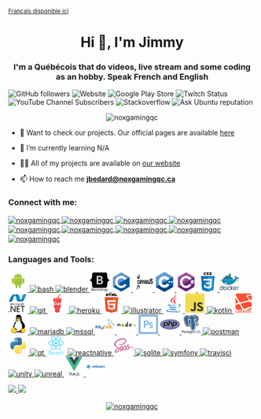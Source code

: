 
<small>[Français disponible ici](README/README_FR.md)</small>
<h1 align="center">Hi 👋, I'm Jimmy</h1>
<h3 align="center">I'm a Québécois that do videos, live stream and some coding as an hobby. Speak French and English</h3>

![GitHub followers](https://img.shields.io/github/followers/noxgamingqc?style=for-the-badge&label=Github%20followers)
![Website](https://img.shields.io/website?url=https%3A%2F%2Fnoxgamingqc.ca&style=for-the-badge)
![Google Play Store](https://img.shields.io/badge/Google%20Play%20Store-555555?style=for-the-badge&logo=google&&link=https%3A%2F%2Fplay.google.com%2Fstore%2Fapps%2Fdev%3Fid%3D5595986730731726399)
![Twitch Status](https://img.shields.io/twitch/status/noxgamingqc?style=for-the-badge)
![YouTube Channel Subscribers](https://img.shields.io/youtube/channel/subscribers/UCytKDUapog2tnJD4XenehiQ?style=for-the-badge&label=YouTube%20subs)
![Stackoverflow](https://img.shields.io/stackexchange/stackoverflow/r/8650826?style=for-the-badge&logo=stackoverflow)
![Ask Ubuntu reputation](https://img.shields.io/stackexchange/askubuntu/r/739492?style=for-the-badge&logo=askubuntu)


<p align="center">
    <img src="https://github-profile-trophy.vercel.app/?username=noxgamingqc&theme=dracula" alt="noxgamingqc" />
</p>

- 🔭 Want to check our projects. Our official pages are available [here](https://github.noxgamingqc.ca)

- 🌱 I’m currently learning N/A

- 👨‍💻 All of my projects are available on [our website](https://www.noxgamingqc.ca/en-ca/about_us/projects)

- 📫 How to reach me **jbedard@noxgamingqc.ca**

<h3 align="left">Connect with me:</h3>
<p align="left">
    <a href="https://twitter.com/noxgamingqc" target="blank">
        <img align="center" src="https://raw.githubusercontent.com/rahuldkjain/github-profile-readme-generator/master/src/images/icons/Social/twitter.svg" alt="noxgamingqc" height="30" width="40" />
    </a>
    <a href="https://linkedin.com/in/noxgamingqc" target="blank">
        <img align="center" src="https://raw.githubusercontent.com/rahuldkjain/github-profile-readme-generator/master/src/images/icons/Social/linked-in-alt.svg" alt="noxgamingqc" height="30" width="40" />
    </a>
    <a href="https://stackoverflow.com/users/8650826" target="blank">
        <img align="center" src="https://raw.githubusercontent.com/rahuldkjain/github-profile-readme-generator/master/src/images/icons/Social/stack-overflow.svg" alt="noxgamingqc" height="30" width="40" />
    </a>
    <a href="https://instagram.com/noxgamingqc" target="blank">
        <img align="center" src="https://raw.githubusercontent.com/rahuldkjain/github-profile-readme-generator/master/src/images/icons/Social/instagram.svg" alt="noxgamingqc" height="30" width="40" />
    </a>
    <a href="https://www.twitch.tv/noxgamingqc" target="blank">
        <img align="center" src="https://raw.githubusercontent.com/rahuldkjain/github-profile-readme-generator/master/src/images/icons/Social/twitch.svg" alt="noxgamingqc" height="30" width="40" />
    </a>
    <a href="https://www.youtube.com/@noxgamingqc" target="blank">
        <img align="center" src="https://raw.githubusercontent.com/rahuldkjain/github-profile-readme-generator/master/src/images/icons/Social/youtube.svg" alt="noxgamingqc" height="30" width="40" />
    </a>
    <a href="https://noxgamingqc.ca/discord" target="blank">
        <img align="center" src="https://raw.githubusercontent.com/rahuldkjain/github-profile-readme-generator/master/src/images/icons/Social/discord.svg" alt="noxgamingqc" height="30" width="40" />
    </a>
    <a href="https://open.spotify.com/user/howlnox22607" target="blank">
        <img align="center" src="https://raw.githubusercontent.com/rahuldkjain/github-profile-readme-generator/master/src/images/icons/Social/spotify.svg" alt="noxgamingqc" height="30" width="40" />
    </a>
    <a href="https://snapchat.com/add/NoxGamingQC" target="blank">
        <img align="center" src="https://raw.githubusercontent.com/rahuldkjain/github-profile-readme-generator/master/src/images/icons/Social/snapchat.svg" alt="noxgamingqc" height="30" width="40" />
    </a>
</p>

<h3 align="left">Languages and Tools:</h3>
<p align="left">
    <a href="https://developer.android.com" target="_blank" rel="noreferrer">
        <img src="https://raw.githubusercontent.com/devicons/devicon/master/icons/android/android-original-wordmark.svg" alt="android" width="40" height="40"/>
    </a>
    <a href="https://www.gnu.org/software/bash/" target="_blank" rel="noreferrer">
        <img src="https://www.vectorlogo.zone/logos/gnu_bash/gnu_bash-icon.svg" alt="bash" width="40" height="40"/>
    </a>
    <a href="https://www.blender.org/" target="_blank" rel="noreferrer">
        <img src="https://download.blender.org/branding/community/blender_community_badge_white.svg" alt="blender" width="40" height="40"/>
    </a>
    <a href="https://getbootstrap.com" target="_blank" rel="noreferrer">
        <img src="https://raw.githubusercontent.com/devicons/devicon/master/icons/bootstrap/bootstrap-plain-wordmark.svg" alt="bootstrap" width="40" height="40"/>
    </a>
    <a href="https://www.cprogramming.com/" target="_blank" rel="noreferrer">
        <img src="https://raw.githubusercontent.com/devicons/devicon/master/icons/c/c-original.svg" alt="c" width="40" height="40"/>
    </a>
    <a href="https://canvasjs.com" target="_blank" rel="noreferrer">
        <img src="https://raw.githubusercontent.com/Hardik0307/Hardik0307/master/assets/canvasjs-charts.svg" alt="canvasjs" width="40" height="40"/>
    </a>
    <a href="https://www.w3schools.com/cpp/" target="_blank" rel="noreferrer">
        <img src="https://raw.githubusercontent.com/devicons/devicon/master/icons/cplusplus/cplusplus-original.svg" alt="cplusplus" width="40" height="40"/>
    </a>
    <a href="https://www.w3schools.com/cs/" target="_blank" rel="noreferrer">
        <img src="https://raw.githubusercontent.com/devicons/devicon/master/icons/csharp/csharp-original.svg" alt="csharp" width="40" height="40"/>
    </a>
    <a href="https://www.w3schools.com/css/" target="_blank" rel="noreferrer">
        <img src="https://raw.githubusercontent.com/devicons/devicon/master/icons/css3/css3-original-wordmark.svg" alt="css3" width="40" height="40"/>
    </a>
    <a href="https://www.docker.com/" target="_blank" rel="noreferrer">
        <img src="https://raw.githubusercontent.com/devicons/devicon/master/icons/docker/docker-original-wordmark.svg" alt="docker" width="40" height="40"/>
    </a>
    <a href="https://dotnet.microsoft.com/" target="_blank" rel="noreferrer">
        <img src="https://raw.githubusercontent.com/devicons/devicon/master/icons/dot-net/dot-net-original-wordmark.svg" alt="dotnet" width="40" height="40"/>
    </a>
    <a href="https://git-scm.com/" target="_blank" rel="noreferrer">
        <img src="https://www.vectorlogo.zone/logos/git-scm/git-scm-icon.svg" alt="git" width="40" height="40"/>
    </a>
    <a href="https://gulpjs.com" target="_blank" rel="noreferrer">
        <img src="https://raw.githubusercontent.com/devicons/devicon/master/icons/gulp/gulp-plain.svg" alt="gulp" width="40" height="40"/>
    </a>
    <a href="https://heroku.com" target="_blank" rel="noreferrer">
        <img src="https://www.vectorlogo.zone/logos/heroku/heroku-icon.svg" alt="heroku" width="40" height="40"/>
    </a>
    <a href="https://www.w3.org/html/" target="_blank" rel="noreferrer">
        <img src="https://raw.githubusercontent.com/devicons/devicon/master/icons/html5/html5-original-wordmark.svg" alt="html5" width="40" height="40"/>
    </a>
    <a href="https://www.adobe.com/in/products/illustrator.html" target="_blank" rel="noreferrer">
        <img src="https://www.vectorlogo.zone/logos/adobe_illustrator/adobe_illustrator-icon.svg" alt="illustrator" width="40" height="40"/>
    </a>
    <a href="https://www.java.com" target="_blank" rel="noreferrer">
        <img src="https://raw.githubusercontent.com/devicons/devicon/master/icons/java/java-original.svg" alt="java" width="40" height="40"/>
    </a>
    <a href="https://developer.mozilla.org/en-US/docs/Web/JavaScript" target="_blank" rel="noreferrer">
        <img src="https://raw.githubusercontent.com/devicons/devicon/master/icons/javascript/javascript-original.svg" alt="javascript" width="40" height="40"/>
    </a>
    <a href="https://kotlinlang.org" target="_blank" rel="noreferrer">
        <img src="https://www.vectorlogo.zone/logos/kotlinlang/kotlinlang-icon.svg" alt="kotlin" width="40" height="40"/>
    </a>
    <a href="https://laravel.com/" target="_blank" rel="noreferrer">
        <img src="https://raw.githubusercontent.com/devicons/devicon/master/icons/laravel/laravel-plain-wordmark.svg" alt="laravel" width="40" height="40"/>
    </a>
    <a href="https://www.linux.org/" target="_blank" rel="noreferrer">
        <img src="https://raw.githubusercontent.com/devicons/devicon/master/icons/linux/linux-original.svg" alt="linux" width="40" height="40"/>
    </a>
    <a href="https://mariadb.org/" target="_blank" rel="noreferrer">
        <img src="https://www.vectorlogo.zone/logos/mariadb/mariadb-icon.svg" alt="mariadb" width="40" height="40"/>
    </a>
    <a href="https://www.microsoft.com/en-us/sql-server" target="_blank" rel="noreferrer">
        <img src="https://www.svgrepo.com/show/303229/microsoft-sql-server-logo.svg" alt="mssql" width="40" height="40"/>
    </a>
    <a href="https://www.mysql.com/" target="_blank" rel="noreferrer">
        <img src="https://raw.githubusercontent.com/devicons/devicon/master/icons/mysql/mysql-original-wordmark.svg" alt="mysql" width="40" height="40"/>
    </a>
    <a href="https://nodejs.org" target="_blank" rel="noreferrer"> <img src="https://raw.githubusercontent.com/devicons/devicon/master/icons/nodejs/nodejs-original-wordmark.svg" alt="nodejs" width="40" height="40"/>
    </a>
    <a href="https://www.photoshop.com/en" target="_blank" rel="noreferrer"> <img src="https://raw.githubusercontent.com/devicons/devicon/master/icons/photoshop/photoshop-line.svg" alt="photoshop" width="40" height="40"/>
    </a>
    <a href="https://www.php.net" target="_blank" rel="noreferrer"> <img src="https://raw.githubusercontent.com/devicons/devicon/master/icons/php/php-original.svg" alt="php" width="40" height="40"/>
    </a>
    <a href="https://www.postgresql.org" target="_blank" rel="noreferrer"> <img src="https://raw.githubusercontent.com/devicons/devicon/master/icons/postgresql/postgresql-original-wordmark.svg" alt="postgresql" width="40" height="40"/>
    </a>
    <a href="https://postman.com" target="_blank" rel="noreferrer"> <img src="https://www.vectorlogo.zone/logos/getpostman/getpostman-icon.svg" alt="postman" width="40" height="40"/>
    </a>
    <a href="https://www.python.org" target="_blank" rel="noreferrer"> <img src="https://raw.githubusercontent.com/devicons/devicon/master/icons/python/python-original.svg" alt="python" width="40" height="40"/>
    </a>
    <a href="https://www.qt.io/" target="_blank" rel="noreferrer"> <img src="https://upload.wikimedia.org/wikipedia/commons/0/0b/Qt_logo_2016.svg" alt="qt" width="40" height="40"/>
    </a>
    <a href="https://reactjs.org/" target="_blank" rel="noreferrer"> <img src="https://raw.githubusercontent.com/devicons/devicon/master/icons/react/react-original-wordmark.svg" alt="react" width="40" height="40"/>
    </a>
    <a href="https://reactnative.dev/" target="_blank" rel="noreferrer"> <img src="https://reactnative.dev/img/header_logo.svg" alt="reactnative" width="40" height="40"/>
    </a>
    <a href="https://sass-lang.com" target="_blank" rel="noreferrer"> <img src="https://raw.githubusercontent.com/devicons/devicon/master/icons/sass/sass-original.svg" alt="sass" width="40" height="40"/>
    </a>
    <a href="https://www.sqlite.org/" target="_blank" rel="noreferrer"> <img src="https://www.vectorlogo.zone/logos/sqlite/sqlite-icon.svg" alt="sqlite" width="40" height="40"/>
    </a>
    <a href="https://symfony.com" target="_blank" rel="noreferrer"> <img src="https://symfony.com/logos/symfony_black_03.svg" alt="symfony" width="40" height="40"/>
    </a>
    <a href="https://travis-ci.org" target="_blank" rel="noreferrer"> <img src="https://www.vectorlogo.zone/logos/travis-ci/travis-ci-icon.svg" alt="travisci" width="40" height="40"/>
    </a>
    <a href="https://unity.com/" target="_blank" rel="noreferrer"> <img src="https://www.vectorlogo.zone/logos/unity3d/unity3d-icon.svg" alt="unity" width="40" height="40"/>
    </a>
    <a href="https://unrealengine.com/" target="_blank" rel="noreferrer"> <img src="https://raw.githubusercontent.com/kenangundogan/fontisto/036b7eca71aab1bef8e6a0518f7329f13ed62f6b/icons/svg/brand/unreal-engine.svg" alt="unreal" width="40" height="40"/>
    </a>
    <a href="https://vuejs.org/" target="_blank" rel="noreferrer"> <img src="https://raw.githubusercontent.com/devicons/devicon/master/icons/vuejs/vuejs-original-wordmark.svg" alt="vuejs" width="40" height="40"/>
    </a>
    <a href="https://webpack.js.org" target="_blank" rel="noreferrer"> <img src="https://raw.githubusercontent.com/devicons/devicon/d00d0969292a6569d45b06d3f350f463a0107b0d/icons/webpack/webpack-original-wordmark.svg" alt="webpack" width="40" height="40"/>
    </a>
</p>

<a align="center" href="https://github.com/NoxGamingQC">
    <img height="180em" src="https://github-readme-stats.vercel.app/api?username=noxgamingqc&show_icons=true&theme=dracula&include_all_commits=true&count_private=true" />
    <img height="180em" src="https://github-readme-stats.vercel.app/api/top-langs/?username=noxgamingqc&layout=compact&langs_count=7&theme=dracula" />
    <p><img align="center" src="https://github-readme-streak-stats.herokuapp.com/?user=noxgamingqc&layout=compact&theme=dracula" alt="noxgamingqc" /></p>
</a>
